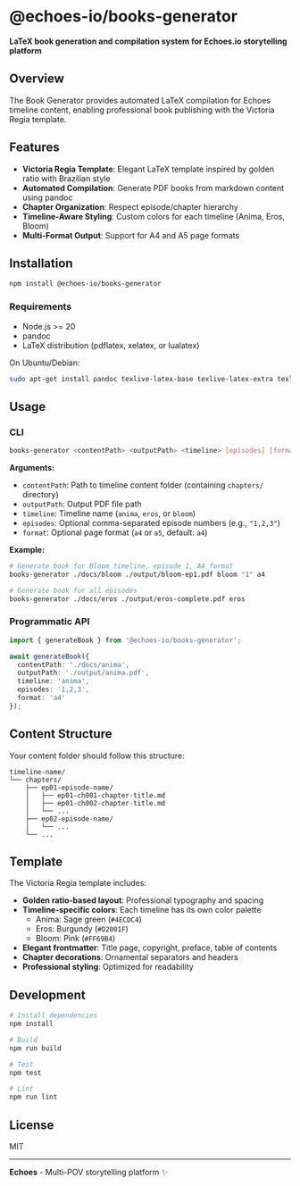 # @echoes-io/books-generator

**LaTeX book generation and compilation system for Echoes.io storytelling platform**

## Overview

The Book Generator provides automated LaTeX compilation for Echoes timeline content, enabling professional book publishing with the Victoria Regia template.

## Features

- **Victoria Regia Template**: Elegant LaTeX template inspired by golden ratio with Brazilian style
- **Automated Compilation**: Generate PDF books from markdown content using pandoc
- **Chapter Organization**: Respect episode/chapter hierarchy
- **Timeline-Aware Styling**: Custom colors for each timeline (Anima, Eros, Bloom)
- **Multi-Format Output**: Support for A4 and A5 page formats

## Installation

```bash
npm install @echoes-io/books-generator
```

### Requirements

- Node.js >= 20
- pandoc
- LaTeX distribution (pdflatex, xelatex, or lualatex)

On Ubuntu/Debian:
```bash
sudo apt-get install pandoc texlive-latex-base texlive-latex-extra texlive-fonts-recommended
```

## Usage

### CLI

```bash
books-generator <contentPath> <outputPath> <timeline> [episodes] [format]
```

**Arguments:**
- `contentPath`: Path to timeline content folder (containing `chapters/` directory)
- `outputPath`: Output PDF file path
- `timeline`: Timeline name (`anima`, `eros`, or `bloom`)
- `episodes`: Optional comma-separated episode numbers (e.g., `"1,2,3"`)
- `format`: Optional page format (`a4` or `a5`, default: `a4`)

**Example:**
```bash
# Generate book for Bloom timeline, episode 1, A4 format
books-generator ./docs/bloom ./output/bloom-ep1.pdf bloom "1" a4

# Generate book for all episodes
books-generator ./docs/eros ./output/eros-complete.pdf eros
```

### Programmatic API

```typescript
import { generateBook } from '@echoes-io/books-generator';

await generateBook({
  contentPath: './docs/anima',
  outputPath: './output/anima.pdf',
  timeline: 'anima',
  episodes: '1,2,3',
  format: 'a4'
});
```

## Content Structure

Your content folder should follow this structure:

```
timeline-name/
└── chapters/
    ├── ep01-episode-name/
    │   ├── ep01-ch001-chapter-title.md
    │   ├── ep01-ch002-chapter-title.md
    │   └── ...
    ├── ep02-episode-name/
    │   └── ...
    └── ...
```

## Template

The Victoria Regia template includes:

- **Golden ratio-based layout**: Professional typography and spacing
- **Timeline-specific colors**: Each timeline has its own color palette
  - Anima: Sage green (`#4ECDC4`)
  - Eros: Burgundy (`#D2001F`)
  - Bloom: Pink (`#FF69B4`)
- **Elegant frontmatter**: Title page, copyright, preface, table of contents
- **Chapter decorations**: Ornamental separators and headers
- **Professional styling**: Optimized for readability

## Development

```bash
# Install dependencies
npm install

# Build
npm run build

# Test
npm test

# Lint
npm run lint
```

## License

MIT

---

**Echoes** - Multi-POV storytelling platform ✨
